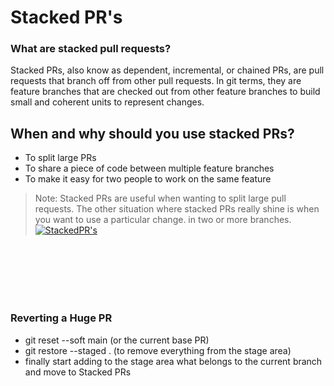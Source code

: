 # Stacked PR's

### What are stacked pull requests?

Stacked PRs, also know as dependent, incremental, or chained PRs, are pull requests that branch off from other pull requests. In git terms, they are feature branches that are checked out from other feature branches to build small and coherent units to represent changes.

## When and why should you use stacked PRs?

- To split large PRs
- To share a piece of code between multiple feature branches
- To make it easy for two people to work on the same feature



> Note: Stacked PRs are useful when wanting to split large pull requests. The other situation where stacked PRs really shine is when you want to use a particular change. in two or more branches.
[![StackedPR's](https://blog.logrocket.com/wp-content/uploads/2021/04/migrate-pages-components-branched.png)](https://blog.logrocket.com/wp-content/uploads/2021/04/migrate-pages-components-branched.png)


<br />
<br />
<br />
<br />
<br />



### Reverting a Huge PR

  - git reset --soft main (or the current base PR)
  - git restore --staged . (to remove everything from the stage area)
  - finally start adding to the stage area what belongs to the current branch and move to Stacked PRs